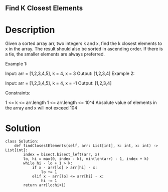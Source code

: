 Find K Closest Elements
---

# Description
Given a sorted array arr, two integers k and x, find the k closest elements to x in the array. The result should also be sorted in ascending order. If there is a tie, the smaller elements are always preferred.

 

Example 1:

Input: arr = [1,2,3,4,5], k = 4, x = 3
Output: [1,2,3,4]
Example 2:

Input: arr = [1,2,3,4,5], k = 4, x = -1
Output: [1,2,3,4]
 

Constraints:

1 <= k <= arr.length
1 <= arr.length <= 10^4
Absolute value of elements in the array and x will not exceed 104

# Solution
```python3
class Solution:
    def findClosestElements(self, arr: List[int], k: int, x: int) -> List[int]:
        index = bisect.bisect_left(arr, x)
        lo, hi = max(0, index - k), min(len(arr) - 1, index + k)
        while hi - lo + 1 > k:
            if x - arr[lo] > arr[hi] - x:
                lo += 1
            elif x - arr[lo] <= arr[hi] - x:
                hi -= 1
        return arr[lo:hi+1]
```
